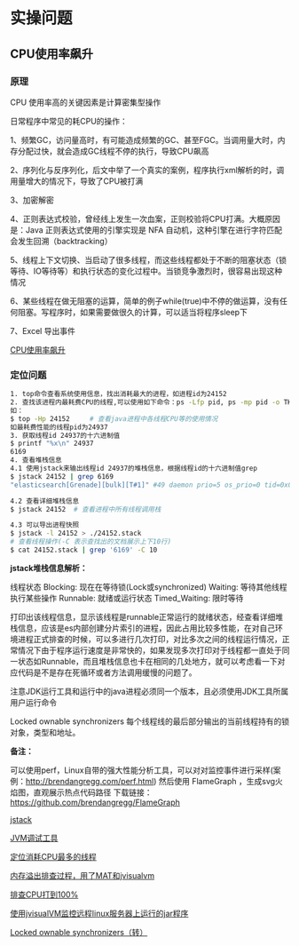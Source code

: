 # 实操问题

## CPU使用率飙升

### 原理

CPU 使用率高的关键因素是计算密集型操作

日常程序中常见的耗CPU的操作：

1、频繁GC，访问量高时，有可能造成频繁的GC、甚至FGC。当调用量大时，内存分配过快，就会造成GC线程不停的执行，导致CPU飙高

2、序列化与反序列化，后文中举了一个真实的案例，程序执行xml解析的时，调用量增大的情况下，导致了CPU被打满

3、加密解密

4、正则表达式校验，曾经线上发生一次血案，正则校验将CPU打满。大概原因是：Java 正则表达式使用的引擎实现是 NFA 自动机，这种引擎在进行字符匹配会发生回溯（backtracking）

5、线程上下文切换、当启动了很多线程，而这些线程都处于不断的阻塞状态（锁等待、IO等待等）和执行状态的变化过程中。当锁竞争激烈时，很容易出现这种情况

6、某些线程在做无阻塞的运算，简单的例子while(true)中不停的做运算，没有任何阻塞。写程序时，如果需要做很久的计算，可以适当将程序sleep下

7、Excel 导出事件

[CPU使用率飙升](https://cloud.tencent.com/developer/article/1650717)

### 定位问题

```sh
1. top命令查看系统使用信息，找出消耗最大的进程，如进程id为24152
2. 查找该进程内最耗费CPU的线程,可以使用如下命令：ps -Lfp pid, ps -mp pid -o THREAD, top -Hp pid
如：
$ top -Hp 24152		# 查看java进程中各线程CPU等的使用情况
如最耗费性能的线程pid为24937
3. 获取线程id 24937的十六进制值
$ printf "%x\n" 24937
6169
4. 查看堆栈信息
4.1 使用jstack来输出线程id 24937的堆栈信息，根据线程id的十六进制值grep
$ jstack 24152 | grep 6169
"elasticsearch[Grenade][bulk][T#1]" #49 daemon prio=5 os_prio=0 tid=0x00007f78440b2000 nid=0x6169 runnable [0x00007f7840fa1000]

4.2 查看详细堆栈信息
$ jstack 24152	# 查看进程中所有线程调用栈

4.3 可以导出进程快照
$ jstack -l 24152 > ./24152.stack
# 查看线程操作(-C 表示查找出的文档展示上下10行)
$ cat 24152.stack | grep '6169' -C 10
```

**jstack堆栈信息解析：**

线程状态
Blocking: 现在在等待锁(Lock或synchronized)
Waiting: 等待其他线程执行某些操作
Runnable: 就绪或运行状态
Timed_Waiting: 限时等待


打印出该线程信息，显示该线程是runnable正常运行的就绪状态，经查看详细堆栈信息，应该是es内部创建分片索引的进程，因此占用比较多性能，在对自己环境进程正式排查的时候，可以多进行几次打印，对比多次之间的线程运行情况，正常情况下由于程序运行速度是非常快的，如果发现多次打印对于线程都一直处于同一状态如Runnable，而且堆栈信息也卡在相同的几处地方，就可以考虑看一下对应代码是不是存在死循环或者方法调用缓慢的问题了。

注意JDK运行工具和运行中的java进程必须同一个版本，且必须使用JDK工具所属用户运行命令



Locked ownable synchronizers 每个线程线的最后部分输出的当前线程持有的锁对象，类型和地址。

**备注：**

可以使用perf，Linux自带的强大性能分析工具，可以对对监控事件进行采样(案例：http://brendangregg.com/perf.html)
然后使用 FlameGraph ，生成svg火焰图，直观展示热点代码路径
下载链接：https://github.com/brendangregg/FlameGraph



[jstack](https://www.cnblogs.com/kongzhongqijing/articles/3630264.html) 

[JVM调试工具](https://www.cnblogs.com/JonaLin/p/13859494.html)

[定位消耗CPU最多的线程](https://blog.csdn.net/yue_2018/article/details/106598436)



[内存溢出排查过程，用了MAT和jvisualvm](https://aobing.blog.csdn.net/article/details/105376377?spm=1001.2014.3001.5502)

[排查CPU打到100%](https://aobing.blog.csdn.net/article/details/105278061?spm=1001.2014.3001.5502)

[使用jvisualVM监控远程linux服务器上运行的jar程序](https://blog.csdn.net/dap769815768/article/details/86759911)



[Locked ownable synchronizers（转）](https://www.cnblogs.com/softidea/p/4440290.html)

















